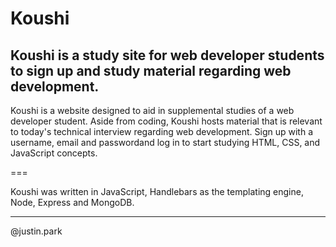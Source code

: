 # Koushi

## Koushi is a study site for web developer students to sign up and study material regarding web development.

Koushi is a website designed to aid in supplemental studies of a web developer student. Aside from coding, Koushi hosts material that is relevant to today's technical interview regarding web development. Sign up with a username, email and passwordand log in to start studying HTML, CSS, and JavaScript concepts.

===

Koushi was written in JavaScript, Handlebars as the templating engine, Node, Express and MongoDB.

---

@justin.park
